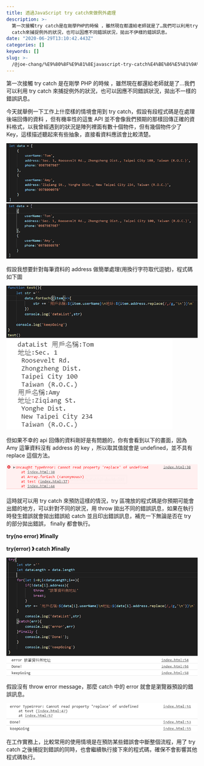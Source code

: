 ```yaml
---
title: 透過JavaScript try catch來做例外處理
description: >-
  第一次接觸try catch是在剛學PHP的時候 ，雖然現在都還給老師就是了…我們可以利用try
  catch來捕捉例外的狀況，也可以因應不同錯誤狀況，拋出不伊樣的錯誤訊息。
date: "2020-06-29T13:10:42.443Z"
categories: []
keywords: []
slug: >-
  /@joe-chang/%E9%80%8F%E9%81%8Ejavascript-try-catch%E4%BE%86%E5%81%9A%E4%BE%8B%E5%A4%96%E8%99%95%E7%90%86-57971f82f164
---
```


第一次接觸 try catch 是在剛學 PHP 的時候 ，雖然現在都還給老師就是了…我們可以利用 try catch 來捕捉例外的狀況，也可以因應不同錯誤狀況，拋出不一樣的錯誤訊息。

今天就舉例一下工作上什麼樣的情境會用到 try catch，假設有段程式碼是在處理後端回傳的資料 ，但有機率性的這隻 API 並不會像我們預期的那樣回傳正確的資料格式，以我曾經遇到的狀況是陣列裡面有數十個物件，但有幾個物件少了 Key，這樣描述聽起來有些抽象，直接看資料應該會比較清楚。

![](/img/1__02RqVcNt1OqjZsqyCPAAQg.png)
![](/img/1____zLDrW3UKjIoJDZaENJ__UQ.png)

假設我想要針對每筆資料的 address 做簡單處理(用換行字符取代逗號)，程式碼如下圖

![](/img/1__sA7Ffvr3avf8PkKQT0XMCg.png)
![](/img/1__H7Nq5aMvovTts4TilVcCig.png)

但如果不幸的 api 回傳的資料剛好是有問題的，你有會看到以下的畫面，因為 Amy 這筆資料沒有 address 的 key ，所以取其值就會是 undefined，並不具有 replace 這個方法。

![](/img/1__iLhkQCwbUt9Dbfe__jZ1jjA.png)

這時就可以用 try catch 來預防這樣的情況，try 區塊放的程式碼是你預期可能會出錯的地方，可以針對不同的狀況，用 throw 拋出不同的錯誤訊息，如果在執行時發生錯誤就會拋出錯誤給 catch 並且印出錯誤訊息，補充一下無論是否在 try 的部分拋出錯誤， finally 都會執行。

**try(no error) 》finally**

**try(error) 》 catch 》finally**

![](/img/1__P__M9oDvKfHw6UG1h776xfA.png)
![](/img/1__lJzxBtfkNzeJKo35dXuSLw.png)

假設沒有 throw error message，那麼 catch 中的 error 就會是瀏覽器預設的錯誤訊息。

![](/img/1__YAyN1Lop4iC9O8LGSw6k3Q.png)

在工作實務上，比較常用的使用情境是在預防某些錯誤會中斷整個流程，用了 try catch 之後捕捉到錯誤的同時，也會繼續執行接下來的程式碼，確保不會影響其他程式碼執行。
